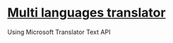 # [Multi languages translator](https://multitranslate.netlify.app/)
Using Microsoft Translator Text API

